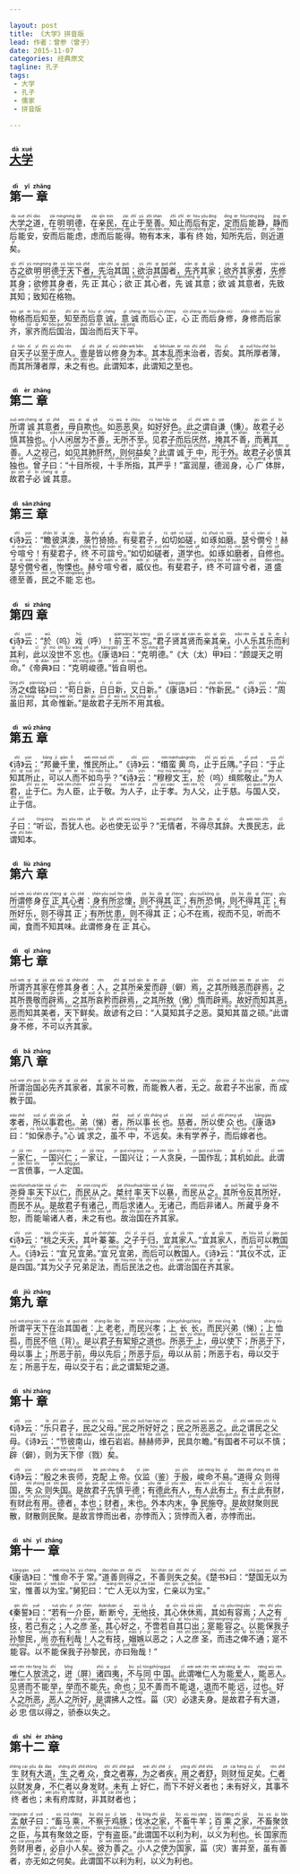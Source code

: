 ```yaml
---

layout: post  
title: 《大学》拼音版  
lead: 作者：曾参（曾子）  
date: 2015-11-07  
categories: 经典原文  
tagline: 孔子  
tags:  
 - 大学  
 - 孔子  
 - 儒家  
 - 拼音版

---
```


## [<ruby>大<rt>dà</rt></ruby><ruby>学<rt>xué</rt></ruby>](http://baike.baidu.com/search/word?word=大学)

## <ruby>第<rt>dì</rt></ruby><ruby>一<rt>yī</rt></ruby><ruby>章<rt>zhāng</rt></ruby>

<ruby>大<rt>dà</rt></ruby><ruby>学<rt>xué</rt></ruby><ruby>之<rt>zhī</rt></ruby><ruby>道<rt>dào</rt></ruby>，<ruby>在<rt>zài</rt></ruby><ruby>明<rt>míng</rt></ruby><ruby>明<rt>míng</rt></ruby><ruby>德<rt>dé</rt></ruby>，<ruby>在<rt>zài</rt></ruby><ruby>亲<rt>qīn</rt></ruby><ruby>民<rt>mín</rt></ruby>，<ruby>在<rt>zài</rt></ruby><ruby>止<rt>zhǐ</rt></ruby><ruby>于<rt>yú</rt></ruby><ruby>至<rt>zhì</rt></ruby><ruby>善<rt>shàn</rt></ruby>。<ruby>知<rt>zhī</rt></ruby><ruby>止<rt>zhǐ</rt></ruby><ruby>而<rt>ér</rt></ruby><ruby>后<rt>hòu</rt></ruby><ruby>有<rt>yǒu</rt></ruby><ruby>定<rt>dìng</rt></ruby>，<ruby>定<rt>dìng</rt></ruby><ruby>而<rt>ér</rt></ruby><ruby>后<rt>hòu</rt></ruby><ruby>能<rt>néng</rt></ruby><ruby>静<rt>jìng</rt></ruby>，<ruby>静<rt>jìng</rt></ruby><ruby>而<rt>ér</rt></ruby><ruby>后<rt>hòu</rt></ruby><ruby>能<rt>néng</rt></ruby><ruby>安<rt>ān</rt></ruby>，<ruby>安<rt>ān</rt></ruby><ruby>而<rt>ér</rt></ruby><ruby>后<rt>hòu</rt></ruby><ruby>能<rt>néng</rt></ruby><ruby>虑<rt>lǜ</rt></ruby>，<ruby>虑<rt>lǜ</rt></ruby><ruby>而<rt>ér</rt></ruby><ruby>后<rt>hòu</rt></ruby><ruby>能<rt>néng</rt></ruby><ruby>得<rt>dé</rt></ruby>。<ruby>物<rt>wù</rt></ruby><ruby>有<rt>yǒu</rt></ruby><ruby>本<rt>běn</rt></ruby><ruby>末<rt>mò</rt></ruby>，<ruby>事<rt>shì</rt></ruby><ruby>有<rt>yǒu</rt></ruby><ruby>终<rt>zhōng</rt></ruby><ruby>始<rt>shǐ</rt></ruby>，<ruby>知<rt>zhī</rt></ruby><ruby>所<rt>suǒ</rt></ruby><ruby>先<rt>xiān</rt></ruby><ruby>后<rt>hòu</rt></ruby>，<ruby>则<rt>zé</rt></ruby><ruby>近<rt>jìn</rt></ruby><ruby>道<rt>dào</rt></ruby><ruby>矣<rt>yǐ</rt></ruby>。

<ruby>古<rt>gǔ</rt></ruby><ruby>之<rt>zhī</rt></ruby><ruby>欲<rt>yù</rt></ruby><ruby>明<rt>míng</rt></ruby><ruby>明<rt>míng</rt></ruby><ruby>德<rt>dé</rt></ruby><ruby>于<rt>yú</rt></ruby><ruby>天<rt>tiān</rt></ruby><ruby>下<rt>xià</rt></ruby><ruby>者<rt>zhě</rt></ruby>，<ruby>先<rt>xiān</rt></ruby><ruby>治<rt>zhì</rt></ruby><ruby>其<rt>qí</rt></ruby><ruby>国<rt>guó</rt></ruby>；<ruby>欲<rt>yù</rt></ruby><ruby>治<rt>zhì</rt></ruby><ruby>其<rt>qí</rt></ruby><ruby>国<rt>guó</rt></ruby><ruby>者<rt>zhě</rt></ruby>，<ruby>先<rt>xiān</rt></ruby><ruby>齐<rt>qí</rt></ruby><ruby>其<rt>qí</rt></ruby><ruby>家<rt>jiā</rt></ruby>；<ruby>欲<rt>yù</rt></ruby><ruby>齐<rt>qí</rt></ruby><ruby>其<rt>qí</rt></ruby><ruby>家<rt>jiā</rt></ruby><ruby>者<rt>zhě</rt></ruby>，<ruby>先<rt>xiān</rt></ruby><ruby>修<rt>xiū</rt></ruby><ruby>其<rt>qí</rt></ruby><ruby>身<rt>shēn</rt></ruby>；<ruby>欲<rt>yù</rt></ruby><ruby>修<rt>xiū</rt></ruby><ruby>其<rt>qí</rt></ruby><ruby>身<rt>shēn</rt></ruby><ruby>者<rt>zhě</rt></ruby>，<ruby>先<rt>xiān</rt></ruby><ruby>正<rt>zhèng</rt></ruby><ruby>其<rt>qí</rt></ruby><ruby>心<rt>xīn</rt></ruby>；<ruby>欲<rt>yù</rt></ruby><ruby>正<rt>zhèng</rt></ruby><ruby>其<rt>qí</rt></ruby><ruby>心<rt>xīn</rt></ruby><ruby>者<rt>zhě</rt></ruby>，<ruby>先<rt>xiān</rt></ruby><ruby>诚<rt>chéng</rt></ruby><ruby>其<rt>qí</rt></ruby><ruby>意<rt>yì</rt></ruby>；<ruby>欲<rt>yù</rt></ruby><ruby>诚<rt>chéng</rt></ruby><ruby>其<rt>qí</rt></ruby><ruby>意<rt>yì</rt></ruby><ruby>者<rt>zhě</rt></ruby>，<ruby>先<rt>xiān</rt></ruby><ruby>致<rt>zhì</rt></ruby><ruby>其<rt>qí</rt></ruby><ruby>知<rt>zhī</rt></ruby>；<ruby>致<rt>zhì</rt></ruby><ruby>知<rt>zhī</rt></ruby><ruby>在<rt>zài</rt></ruby><ruby>格<rt>gé</rt></ruby><ruby>物<rt>wù</rt></ruby>。

<ruby>物<rt>wù</rt></ruby><ruby>格<rt>gé</rt></ruby><ruby>而<rt>ér</rt></ruby><ruby>后<rt>hòu</rt></ruby><ruby>知<rt>zhī</rt></ruby><ruby>至<rt>zhì</rt></ruby>，<ruby>知<rt>zhī</rt></ruby><ruby>至<rt>zhì</rt></ruby><ruby>而<rt>ér</rt></ruby><ruby>后<rt>hòu</rt></ruby><ruby>意<rt>yì</rt></ruby><ruby>诚<rt>chéng</rt></ruby>，<ruby>意<rt>yì</rt></ruby><ruby>诚<rt>chéng</rt></ruby><ruby>而<rt>ér</rt></ruby><ruby>后<rt>hòu</rt></ruby><ruby>心<rt>xīn</rt></ruby><ruby>正<rt>zhèng</rt></ruby>，<ruby>心<rt>xīn</rt></ruby><ruby>正<rt>zhèng</rt></ruby><ruby>而<rt>ér</rt></ruby><ruby>后<rt>hòu</rt></ruby><ruby>身<rt>shēn</rt></ruby><ruby>修<rt>xiū</rt></ruby>，<ruby>身<rt>shēn</rt></ruby><ruby>修<rt>xiū</rt></ruby><ruby>而<rt>ér</rt></ruby><ruby>后<rt>hòu</rt></ruby><ruby>家<rt>jiā</rt></ruby><ruby>齐<rt>qí</rt></ruby>，<ruby>家<rt>jiā</rt></ruby><ruby>齐<rt>qí</rt></ruby><ruby>而<rt>ér</rt></ruby><ruby>后<rt>hòu</rt></ruby><ruby>国<rt>guó</rt></ruby><ruby>治<rt>zhì</rt></ruby>，<ruby>国<rt>guó</rt></ruby><ruby>治<rt>zhì</rt></ruby><ruby>而<rt>ér</rt></ruby><ruby>后<rt>hòu</rt></ruby><ruby>天<rt>tiān</rt></ruby><ruby>下<rt>xià</rt></ruby><ruby>平<rt>píng</rt></ruby>。

<ruby>自<rt>zì</rt></ruby><ruby>天<rt>tiān</rt></ruby><ruby>子<rt>zǐ</rt></ruby><ruby>以<rt>yǐ</rt></ruby><ruby>至<rt>zhì</rt></ruby><ruby>于<rt>yú</rt></ruby><ruby>庶<rt>shù</rt></ruby><ruby>人<rt>rén</rt></ruby>。<ruby>壹<rt>yī</rt></ruby><ruby>是<rt>shì</rt></ruby><ruby>皆<rt>jiē</rt></ruby><ruby>以<rt>yǐ</rt></ruby><ruby>修<rt>xiū</rt></ruby><ruby>身<rt>shēn</rt></ruby><ruby>为<rt>wéi</rt></ruby><ruby>本<rt>běn</rt></ruby>。<ruby>其<rt>qí</rt></ruby><ruby>本<rt>běn</rt></ruby><ruby>乱<rt>luàn</rt></ruby><ruby>而<rt>ér</rt></ruby><ruby>末<rt>mò</rt></ruby><ruby>治<rt>zhì</rt></ruby><ruby>者<rt>zhě</rt></ruby>，<ruby>否<rt>fǒu</rt></ruby><ruby>矣<rt>yǐ</rt></ruby>。<ruby>其<rt>qí</rt></ruby><ruby>所<rt>suǒ</rt></ruby><ruby>厚<rt>hòu</rt></ruby><ruby>者<rt>zhě</rt></ruby><ruby>薄<rt>bó</rt></ruby>，<ruby>而<rt>ér</rt></ruby><ruby>其<rt>qí</rt></ruby><ruby>所<rt>suǒ</rt></ruby><ruby>薄<rt>bó</rt></ruby><ruby>者<rt>zhě</rt></ruby><ruby>厚<rt>hòu</rt></ruby>，<ruby>未<rt>wèi</rt></ruby><ruby>之<rt>zhī</rt></ruby><ruby>有<rt>yǒu</rt></ruby><ruby>也<rt>yě</rt></ruby>。<ruby>此<rt>cǐ</rt></ruby><ruby>谓<rt>wèi</rt></ruby><ruby>知<rt>zhī</rt></ruby><ruby>本<rt>běn</rt></ruby>，<ruby>此<rt>cǐ</rt></ruby><ruby>谓<rt>wèi</rt></ruby><ruby>知<rt>zhī</rt></ruby><ruby>之<rt>zhī</rt></ruby><ruby>至<rt>zhì</rt></ruby><ruby>也<rt>yě</rt></ruby>。

## <ruby>第<rt>dì</rt></ruby><ruby>二<rt>èr</rt></ruby><ruby>章<rt>zhāng</rt></ruby>

<ruby>所<rt>suǒ</rt></ruby><ruby>谓<rt>wèi</rt></ruby><ruby>诚<rt>chéng</rt></ruby><ruby>其<rt>qí</rt></ruby><ruby>意<rt>yì</rt></ruby><ruby>者<rt>zhě</rt></ruby>，<ruby>毋<rt>wú</rt></ruby><ruby>自<rt>zì</rt></ruby><ruby>欺<rt>qī</rt></ruby><ruby>也<rt>yě</rt></ruby>。<ruby>如<rt>rú</rt></ruby><ruby>恶<rt>wù</rt></ruby><ruby>恶<rt>è</rt></ruby><ruby>臭<rt>chòu</rt></ruby>，<ruby>如<rt>rú</rt></ruby><ruby>好<rt>hào</rt></ruby><ruby>好<rt>hǎo</rt></ruby><ruby>色<rt>sè</rt></ruby>。<ruby>此<rt>cǐ</rt></ruby><ruby>之<rt>zhī</rt></ruby><ruby>谓<rt>wèi</rt></ruby><ruby>自<rt>zì</rt></ruby><ruby>谦<rt>qiè</rt></ruby>（慊）。<ruby>故<rt>gù</rt></ruby><ruby>君<rt>jūn</rt></ruby><ruby>子<rt>zǐ</rt></ruby><ruby>必<rt>bì</rt></ruby><ruby>慎<rt>shèn</rt></ruby><ruby>其<rt>qí</rt></ruby><ruby>独<rt>dú</rt></ruby><ruby>也<rt>yě</rt></ruby>。<ruby>小<rt>xiǎo</rt></ruby><ruby>人<rt>rén</rt></ruby><ruby>闲<rt>xián</rt></ruby><ruby>居<rt>jū</rt></ruby><ruby>为<rt>wéi</rt></ruby><ruby>不<rt>bú</rt></ruby><ruby>善<rt>shàn</rt></ruby>，<ruby>无<rt>wú</rt></ruby><ruby>所<rt>suǒ</rt></ruby><ruby>不<rt>bú</rt></ruby><ruby>至<rt>zhì</rt></ruby>。<ruby>见<rt>jiàn</rt></ruby><ruby>君<rt>jūn</rt></ruby><ruby>子<rt>zǐ</rt></ruby><ruby>而<rt>ér</rt></ruby><ruby>后<rt>hòu</rt></ruby><ruby>厌<rt>yàn</rt></ruby><ruby>然<rt>rán</rt></ruby>，<ruby>掩<rt>yǎn</rt></ruby><ruby>其<rt>qí</rt></ruby><ruby>不<rt>bú</rt></ruby><ruby>善<rt>shàn</rt></ruby>，<ruby>而<rt>ér</rt></ruby><ruby>著<rt>zhù</rt></ruby><ruby>其<rt>qí</rt></ruby><ruby>善<rt>shàn</rt></ruby>。<ruby>人<rt>rén</rt></ruby><ruby>之<rt>zhī</rt></ruby><ruby>视<rt>shì</rt></ruby><ruby>己<rt>jǐ</rt></ruby>，<ruby>如<rt>rú</rt></ruby><ruby>见<rt>jiàn</rt></ruby><ruby>其<rt>qí</rt></ruby><ruby>肺<rt>fèi</rt></ruby><ruby>肝<rt>gān</rt></ruby><ruby>然<rt>rán</rt></ruby>，<ruby>则<rt>zé</rt></ruby><ruby>何<rt>hé</rt></ruby><ruby>益<rt>yì</rt></ruby><ruby>矣<rt>yǐ</rt></ruby>？<ruby>此<rt>cǐ</rt></ruby><ruby>谓<rt>wèi</rt></ruby><ruby>诚<rt>chéng</rt></ruby><ruby>于<rt>yú</rt></ruby><ruby>中<rt>zhōng</rt></ruby>，<ruby>形<rt>xíng</rt></ruby><ruby>于<rt>yú</rt></ruby><ruby>外<rt>wài</rt></ruby>。<ruby>故<rt>gù</rt></ruby><ruby>君<rt>jūn</rt></ruby><ruby>子<rt>zǐ</rt></ruby><ruby>必<rt>bì</rt></ruby><ruby>慎<rt>shèn</rt></ruby><ruby>其<rt>qí</rt></ruby><ruby>独<rt>dú</rt></ruby><ruby>也<rt>yě</rt></ruby>。<ruby>曾<rt>zēng</rt></ruby><ruby>子<rt>zǐ</rt></ruby><ruby>曰<rt>yuē</rt></ruby>：“<ruby>十<rt>shí</rt></ruby><ruby>目<rt>mù</rt></ruby><ruby>所<rt>suǒ</rt></ruby><ruby>视<rt>shì</rt></ruby>，<ruby>十<rt>shí</rt></ruby><ruby>手<rt>shǒu</rt></ruby><ruby>所<rt>suǒ</rt></ruby><ruby>指<rt>zhǐ</rt></ruby>，<ruby>其<rt>qí</rt></ruby><ruby>严<rt>yán</rt></ruby><ruby>乎<rt>hū</rt></ruby>！”<ruby>富<rt>fù</rt></ruby><ruby>润<rt>rùn</rt></ruby><ruby>屋<rt>wū</rt></ruby>，<ruby>德<rt>dé</rt></ruby><ruby>润<rt>rùn</rt></ruby><ruby>身<rt>shēn</rt></ruby>，<ruby>心<rt>xīn</rt></ruby><ruby>广<rt>guǎng</rt></ruby><ruby>体<rt>tǐ</rt></ruby><ruby>胖<rt>pán</rt></ruby>，<ruby>故<rt>gù</rt></ruby><ruby>君<rt>jūn</rt></ruby><ruby>子<rt>zǐ</rt></ruby><ruby>必<rt>bì</rt></ruby><ruby>诚<rt>chéng</rt></ruby><ruby>其<rt>qí</rt></ruby><ruby>意<rt>yì</rt></ruby>。

## <ruby>第<rt>dì</rt></ruby><ruby>三<rt>sān</rt></ruby><ruby>章<rt>zhāng</rt></ruby>

《<ruby>诗<rt>shī</rt></ruby>》<ruby>云<rt>yún</rt></ruby>：“<ruby>瞻<rt>zhān</rt></ruby><ruby>彼<rt>bǐ</rt></ruby><ruby>淇<rt>qí</rt></ruby><ruby>澳<rt>yù</rt></ruby>，<ruby>菉<rt>lù</rt></ruby><ruby>竹<rt>zhú</rt></ruby><ruby>猗<rt>yī</rt></ruby><ruby>猗<rt>yī</rt></ruby>。<ruby>有<rt>yǒu</rt></ruby><ruby>斐<rt>fěi</rt></ruby><ruby>君<rt>jūn</rt></ruby><ruby>子<rt>zǐ</rt></ruby>，<ruby>如<rt>rú</rt></ruby><ruby>切<rt>qiē</rt></ruby><ruby>如<rt>rú</rt></ruby><ruby>磋<rt>cuō</rt></ruby>，<ruby>如<rt>rú</rt></ruby><ruby>琢<rt>zhuó</rt></ruby><ruby>如<rt>rú</rt></ruby><ruby>磨<rt>mó</rt></ruby>。<ruby>瑟<rt>sè</rt></ruby><ruby>兮<rt>xī</rt></ruby><ruby>僩<rt>xiàn</rt></ruby><ruby>兮<rt>xī</rt></ruby>！<ruby>赫<rt>hè</rt></ruby><ruby>兮<rt>xī</rt></ruby><ruby>喧<rt>xuān</rt></ruby><ruby>兮<rt>xī</rt></ruby>！<ruby>有<rt>yǒu</rt></ruby><ruby>斐<rt>fěi</rt></ruby><ruby>君<rt>jūn</rt></ruby><ruby>子<rt>zǐ</rt></ruby>，<ruby>终<rt>zhōng</rt></ruby><ruby>不<rt>bù</rt></ruby><ruby>可<rt>kě</rt></ruby><ruby>諠<rt>xuān</rt></ruby><ruby>兮<rt>xī</rt></ruby>。”<ruby>如<rt>rú</rt></ruby><ruby>切<rt>qiē</rt></ruby><ruby>如<rt>rú</rt></ruby><ruby>磋<rt>cuō</rt></ruby><ruby>者<rt>zhě</rt></ruby>，<ruby>道<rt>dào</rt></ruby><ruby>学<rt>xué</rt></ruby><ruby>也<rt>yě</rt></ruby>。<ruby>如<rt>rú</rt></ruby><ruby>琢<rt>zhuó</rt></ruby><ruby>如<rt>rú</rt></ruby><ruby>磨<rt>mó</rt></ruby><ruby>者<rt>zhě</rt></ruby>，<ruby>自<rt>zì</rt></ruby><ruby>修<rt>xiū</rt></ruby><ruby>也<rt>yě</rt></ruby>。<ruby>瑟<rt>sè</rt></ruby><ruby>兮<rt>xī</rt></ruby><ruby>僩<rt>xiàn</rt></ruby><ruby>兮<rt>xī</rt></ruby><ruby>者<rt>zhě</rt></ruby>，<ruby>恂<rt>xún</rt></ruby><ruby>慄<rt>lì</rt></ruby><ruby>也<rt>yě</rt></ruby>。<ruby>赫<rt>hè</rt></ruby><ruby>兮<rt>xī</rt></ruby><ruby>喧<rt>xuān</rt></ruby><ruby>兮<rt>xī</rt></ruby><ruby>者<rt>zhě</rt></ruby>，<ruby>威<rt>wēi</rt></ruby><ruby>仪<rt>yí</rt></ruby><ruby>也<rt>yě</rt></ruby>。<ruby>有<rt>yǒu</rt></ruby><ruby>斐<rt>fěi</rt></ruby><ruby>君<rt>jūn</rt></ruby><ruby>子<rt>zǐ</rt></ruby>，<ruby>终<rt>zhōng</rt></ruby><ruby>不<rt>bù</rt></ruby><ruby>可<rt>kě</rt></ruby><ruby>諠<rt>xuān</rt></ruby><ruby>兮<rt>xī</rt></ruby><ruby>者<rt>zhě</rt></ruby>，<ruby>道<rt>dào</rt></ruby><ruby>盛<rt>shèng</rt></ruby><ruby>德<rt>dé</rt></ruby><ruby>至<rt>zhì</rt></ruby><ruby>善<rt>shàn</rt></ruby>，<ruby>民<rt>mín</rt></ruby><ruby>之<rt>zhī</rt></ruby><ruby>不<rt>bù</rt></ruby><ruby>能<rt>néng</rt></ruby><ruby>忘<rt>wàng</rt></ruby><ruby>也<rt>yě</rt></ruby>。

## <ruby>第<rt>dì</rt></ruby><ruby>四<rt>sì</rt></ruby><ruby>章<rt>zhāng</rt></ruby>

《<ruby>诗<rt>shī</rt></ruby>》<ruby>云<rt>yún</rt></ruby>：“<ruby>於<rt>wū</rt></ruby>（呜）<ruby>戏<rt>hū</rt></ruby>（呼）！<ruby>前<rt>qián</rt></ruby><ruby>王<rt>wáng</rt></ruby><ruby>不<rt>bú</rt></ruby><ruby>忘<rt>wàng</rt></ruby>。”<ruby>君<rt>jūn</rt></ruby><ruby>子<rt>zǐ</rt></ruby><ruby>贤<rt>xián</rt></ruby><ruby>其<rt>qí</rt></ruby><ruby>贤<rt>xián</rt></ruby><ruby>而<rt>ér</rt></ruby><ruby>亲<rt>qīn</rt></ruby><ruby>其<rt>qí</rt></ruby><ruby>亲<rt>qīn</rt></ruby>，<ruby>小<rt>xiǎo</rt></ruby><ruby>人<rt>rén</rt></ruby><ruby>乐<rt>lè</rt></ruby><ruby>其<rt>qí</rt></ruby><ruby>乐<rt>lè</rt></ruby><ruby>而<rt>ér</rt></ruby><ruby>利<rt>lì</rt></ruby><ruby>其<rt>qí</rt></ruby><ruby>利<rt>lì</rt></ruby>，<ruby>此<rt>cǐ</rt></ruby><ruby>以<rt>yǐ</rt></ruby><ruby>没<rt>mò</rt></ruby><ruby>世<rt>shì</rt></ruby><ruby>不<rt>bú</rt></ruby><ruby>忘<rt>wàng</rt></ruby><ruby>也<rt>yě</rt></ruby>。《<ruby>康<rt>kāng</rt></ruby><ruby>诰<rt>gào</rt></ruby>》<ruby>曰<rt>yuē</rt></ruby>：“<ruby>克<rt>kè</rt></ruby><ruby>明<rt>míng</rt></ruby><ruby>德<rt>dé</rt></ruby>。”《<ruby>大<rt>tài</rt></ruby>（太）<ruby>甲<rt>jiǎ</rt></ruby>》<ruby>曰<rt>yuē</rt></ruby>：“<ruby>顾<rt>gù</rt></ruby><ruby>諟<rt>shì</rt></ruby><ruby>天<rt>tiān</rt></ruby><ruby>之<rt>zhī</rt></ruby><ruby>明<rt>míng</rt></ruby><ruby>命<rt>mìng</rt></ruby>。”《<ruby>帝<rt>dì</rt></ruby><ruby>典<rt>diǎn</rt></ruby>》<ruby>曰<rt>yuē</rt></ruby>：“<ruby>克<rt>kè</rt></ruby><ruby>明<rt>míng</rt></ruby><ruby>峻<rt>jùn</rt></ruby><ruby>德<rt>dé</rt></ruby>。”<ruby>皆<rt>jiē</rt></ruby><ruby>自<rt>zì</rt></ruby><ruby>明<rt>míng</rt></ruby><ruby>也<rt>yě</rt></ruby>。

<ruby>汤<rt>tāng</rt></ruby><ruby>之<rt>zhī</rt></ruby>《<ruby>盘<rt>pán</rt></ruby><ruby>铭<rt>míng</rt></ruby>》<ruby>曰<rt>yuē</rt></ruby>：“<ruby>苟<rt>gǒu</rt></ruby><ruby>日<rt>rì</rt></ruby><ruby>新<rt>xīn</rt></ruby>，<ruby>日<rt>rì</rt></ruby><ruby>日<rt>rì</rt></ruby><ruby>新<rt>xīn</rt></ruby>，<ruby>又<rt>yòu</rt></ruby><ruby>日<rt>rì</rt></ruby><ruby>新<rt>xīn</rt></ruby>。”《<ruby>康<rt>kāng</rt></ruby><ruby>诰<rt>gào</rt></ruby>》<ruby>曰<rt>yuē</rt></ruby>：“<ruby>作<rt>zuò</rt></ruby><ruby>新<rt>xīn</rt></ruby><ruby>民<rt>mín</rt></ruby>。”《<ruby>诗<rt>shī</rt></ruby>》<ruby>云<rt>yún</rt></ruby>：“<ruby>周<rt>zhōu</rt></ruby><ruby>虽<rt>suī</rt></ruby><ruby>旧<rt>jiù</rt></ruby><ruby>邦<rt>bāng</rt></ruby>，<ruby>其<rt>qí</rt></ruby><ruby>命<rt>mìng</rt></ruby><ruby>惟<rt>wéi</rt></ruby><ruby>新<rt>xīn</rt></ruby>。”<ruby>是<rt>shì</rt></ruby><ruby>故<rt>gù</rt></ruby><ruby>君<rt>jūn</rt></ruby><ruby>子<rt>zǐ</rt></ruby><ruby>无<rt>wú</rt></ruby><ruby>所<rt>suǒ</rt></ruby><ruby>不<rt>bú</rt></ruby><ruby>用<rt>yòng</rt></ruby><ruby>其<rt>qí</rt></ruby><ruby>极<rt>jí</rt></ruby>。

## <ruby>第<rt>dì</rt></ruby><ruby>五<rt>wǔ</rt></ruby><ruby>章<rt>zhāng</rt></ruby>

《<ruby>诗<rt>shī</rt></ruby>》<ruby>云<rt>yún</rt></ruby>：“<ruby>邦<rt>bāng</rt></ruby><ruby>畿<rt>jī</rt></ruby><ruby>千<rt>qiān</rt></ruby><ruby>里<rt>lǐ</rt></ruby>，<ruby>惟<rt>wéi</rt></ruby><ruby>民<rt>mín</rt></ruby><ruby>所<rt>suǒ</rt></ruby><ruby>止<rt>zhǐ</rt></ruby>。”《<ruby>诗<rt>shī</rt></ruby>》<ruby>云<rt>yún</rt></ruby>：“<ruby>缗<rt>mín</rt></ruby><ruby>蛮<rt>mán</rt></ruby><ruby>黄<rt>huáng</rt></ruby><ruby>鸟<rt>niǎo</rt></ruby>，<ruby>止<rt>zhǐ</rt></ruby><ruby>于<rt>yú</rt></ruby><ruby>丘<rt>qiū</rt></ruby><ruby>隅<rt>yú</rt></ruby>。”<ruby>子<rt>zǐ</rt></ruby><ruby>曰<rt>yuē</rt></ruby>：“<ruby>于<rt>yú</rt></ruby><ruby>止<rt>zhǐ</rt></ruby><ruby>知<rt>zhī</rt></ruby><ruby>其<rt>qí</rt></ruby><ruby>所<rt>suǒ</rt></ruby><ruby>止<rt>zhǐ</rt></ruby>，<ruby>可<rt>kě</rt></ruby><ruby>以<rt>yǐ</rt></ruby><ruby>人<rt>rén</rt></ruby><ruby>而<rt>ér</rt></ruby><ruby>不<rt>bù</rt></ruby><ruby>如<rt>rú</rt></ruby><ruby>鸟<rt>niǎo</rt></ruby><ruby>乎<rt>hū</rt></ruby>？”《<ruby>诗<rt>shī</rt></ruby>》<ruby>云<rt>yún</rt></ruby>：“<ruby>穆<rt>mù</rt></ruby><ruby>穆<rt>mù</rt></ruby><ruby>文<rt>wén</rt></ruby><ruby>王<rt>wáng</rt></ruby>，<ruby>於<rt>wū</rt></ruby>（呜）<ruby>缉<rt>jī</rt></ruby><ruby>熙<rt>xī</rt></ruby><ruby>敬<rt>jìng</rt></ruby><ruby>止<rt>zhǐ</rt></ruby>。”<ruby>为<rt>wéi</rt></ruby><ruby>人<rt>rén</rt></ruby><ruby>君<rt>jūn</rt></ruby>，<ruby>止<rt>zhǐ</rt></ruby><ruby>于<rt>yú</rt></ruby><ruby>仁<rt>rén</rt></ruby>。<ruby>为<rt>wéi</rt></ruby><ruby>人<rt>rén</rt></ruby><ruby>臣<rt>chén</rt></ruby>，<ruby>止<rt>zhǐ</rt></ruby><ruby>于<rt>yú</rt></ruby><ruby>敬<rt>jìng</rt></ruby>。<ruby>为<rt>wéi</rt></ruby><ruby>人<rt>rén</rt></ruby><ruby>子<rt>zǐ</rt></ruby>，<ruby>止<rt>zhǐ</rt></ruby><ruby>于<rt>yú</rt></ruby><ruby>孝<rt>xiào</rt></ruby>。<ruby>为<rt>wéi</rt></ruby><ruby>人<rt>rén</rt></ruby><ruby>父<rt>fù</rt></ruby>，<ruby>止<rt>zhǐ</rt></ruby><ruby>于<rt>yú</rt></ruby><ruby>慈<rt>cí</rt></ruby>。<ruby>与<rt>yǔ</rt></ruby><ruby>国<rt>guó</rt></ruby><ruby>人<rt>rén</rt></ruby><ruby>交<rt>jiāo</rt></ruby>，<ruby>止<rt>zhǐ</rt></ruby><ruby>于<rt>yú</rt></ruby><ruby>信<rt>xìn</rt></ruby>。

<ruby>子<rt>zǐ</rt></ruby><ruby>曰<rt>yuē</rt></ruby>：“<ruby>听<rt>tīng</rt></ruby><ruby>讼<rt>sòng</rt></ruby>，<ruby>吾<rt>wú</rt></ruby><ruby>犹<rt>yóu</rt></ruby><ruby>人<rt>rén</rt></ruby><ruby>也<rt>yě</rt></ruby>。<ruby>必<rt>bì</rt></ruby><ruby>也<rt>yě</rt></ruby><ruby>使<rt>shǐ</rt></ruby><ruby>无<rt>wú</rt></ruby><ruby>讼<rt>sòng</rt></ruby><ruby>乎<rt>hū</rt></ruby>？”<ruby>无<rt>wú</rt></ruby><ruby>情<rt>qíng</rt></ruby><ruby>者<rt>zhě</rt></ruby>，<ruby>不<rt>bù</rt></ruby><ruby>得<rt>dé</rt></ruby><ruby>尽<rt>jìn</rt></ruby><ruby>其<rt>qí</rt></ruby><ruby>辞<rt>cí</rt></ruby>。<ruby>大<rt>dà</rt></ruby><ruby>畏<rt>wèi</rt></ruby><ruby>民<rt>mín</rt></ruby><ruby>志<rt>zhì</rt></ruby>，<ruby>此<rt>cǐ</rt></ruby><ruby>谓<rt>wèi</rt></ruby><ruby>知<rt>zhī</rt></ruby><ruby>本<rt>běn</rt></ruby>。

## <ruby>第<rt>dì</rt></ruby><ruby>六<rt>liù</rt></ruby><ruby>章<rt>zhāng</rt></ruby>

<ruby>所<rt>suǒ</rt></ruby><ruby>谓<rt>wèi</rt></ruby><ruby>修<rt>xiū</rt></ruby><ruby>身<rt>shēn</rt></ruby><ruby>在<rt>zài</rt></ruby><ruby>正<rt>zhèng</rt></ruby><ruby>其<rt>qí</rt></ruby><ruby>心<rt>xīn</rt></ruby><ruby>者<rt>zhě</rt></ruby>：<ruby>身<rt>shēn</rt></ruby><ruby>有<rt>yǒu</rt></ruby><ruby>所<rt>suǒ</rt></ruby><ruby>忿<rt>fèn</rt></ruby><ruby>懥<rt>zhì</rt></ruby>，<ruby>则<rt>zé</rt></ruby><ruby>不<rt>bù</rt></ruby><ruby>得<rt>dé</rt></ruby><ruby>其<rt>qí</rt></ruby><ruby>正<rt>zhèng</rt></ruby>；<ruby>有<rt>yǒu</rt></ruby><ruby>所<rt>suǒ</rt></ruby><ruby>恐<rt>kǒng</rt></ruby><ruby>惧<rt>jù</rt></ruby>，<ruby>则<rt>zé</rt></ruby><ruby>不<rt>bù</rt></ruby><ruby>得<rt>dé</rt></ruby><ruby>其<rt>qí</rt></ruby><ruby>正<rt>zhèng</rt></ruby>；<ruby>有<rt>yǒu</rt></ruby><ruby>所<rt>suǒ</rt></ruby><ruby>好<rt>hào</rt></ruby><ruby>乐<rt>lè</rt></ruby>，<ruby>则<rt>zé</rt></ruby><ruby>不<rt>bù</rt></ruby><ruby>得<rt>dé</rt></ruby><ruby>其<rt>qí</rt></ruby><ruby>正<rt>zhèng</rt></ruby>；<ruby>有<rt>yǒu</rt></ruby><ruby>所<rt>suǒ</rt></ruby><ruby>忧<rt>yōu</rt></ruby><ruby>患<rt>huàn</rt></ruby>，<ruby>则<rt>zé</rt></ruby><ruby>不<rt>bù</rt></ruby><ruby>得<rt>dé</rt></ruby><ruby>其<rt>qí</rt></ruby><ruby>正<rt>zhèng</rt></ruby>；<ruby>心<rt>xīn</rt></ruby><ruby>不<rt>bù</rt></ruby><ruby>在<rt>zài</rt></ruby><ruby>焉<rt>yān</rt></ruby>，<ruby>视<rt>shì</rt></ruby><ruby>而<rt>ér</rt></ruby><ruby>不<rt>bù</rt></ruby><ruby>见<rt>jiàn</rt></ruby>，<ruby>听<rt>tīng</rt></ruby><ruby>而<rt>ér</rt></ruby><ruby>不<rt>bú</rt></ruby><ruby>闻<rt>wén</rt></ruby>，<ruby>食<rt>shí</rt></ruby><ruby>而<rt>ér</rt></ruby><ruby>不<rt>bù</rt></ruby><ruby>知<rt>zhī</rt></ruby><ruby>其<rt>qí</rt></ruby><ruby>味<rt>wèi</rt></ruby>。<ruby>此<rt>cǐ</rt></ruby><ruby>谓<rt>wèi</rt></ruby><ruby>修<rt>xiū</rt></ruby><ruby>身<rt>shēn</rt></ruby><ruby>在<rt>zài</rt></ruby><ruby>正<rt>zhèng</rt></ruby><ruby>其<rt>qí</rt></ruby><ruby>心<rt>xīn</rt></ruby>。

## <ruby>第<rt>dì</rt></ruby><ruby>七<rt>qī</rt></ruby><ruby>章<rt>zhāng</rt></ruby>

<ruby>所<rt>suǒ</rt></ruby><ruby>谓<rt>wèi</rt></ruby><ruby>齐<rt>qí</rt></ruby><ruby>其<rt>qí</rt></ruby><ruby>家<rt>jiā</rt></ruby><ruby>在<rt>zài</rt></ruby><ruby>修<rt>xiū</rt></ruby><ruby>其<rt>qí</rt></ruby><ruby>身<rt>shēn</rt></ruby><ruby>者<rt>zhě</rt></ruby>：<ruby>人<rt>rén</rt></ruby>，<ruby>之<rt>zhī</rt></ruby><ruby>其<rt>qí</rt></ruby><ruby>所<rt>suǒ</rt></ruby><ruby>亲<rt>qīn</rt></ruby><ruby>爱<rt>ài</rt></ruby><ruby>而<rt>ér</rt></ruby><ruby>辟<rt>pì</rt></ruby>（僻）<ruby>焉<rt>yān</rt></ruby>，<ruby>之<rt>zhī</rt></ruby><ruby>其<rt>qí</rt></ruby><ruby>所<rt>suǒ</rt></ruby><ruby>贱<rt>jiàn</rt></ruby><ruby>恶<rt>wù</rt></ruby><ruby>而<rt>ér</rt></ruby><ruby>辟<rt>pì</rt></ruby><ruby>焉<rt>yān</rt></ruby>，<ruby>之<rt>zhī</rt></ruby><ruby>其<rt>qí</rt></ruby><ruby>所<rt>suǒ</rt></ruby><ruby>畏<rt>wèi</rt></ruby><ruby>敬<rt>jìng</rt></ruby><ruby>而<rt>ér</rt></ruby><ruby>辟<rt>pì</rt></ruby><ruby>焉<rt>yān</rt></ruby>，<ruby>之<rt>zhī</rt></ruby><ruby>其<rt>qí</rt></ruby><ruby>所<rt>suǒ</rt></ruby><ruby>哀<rt>āi</rt></ruby><ruby>矜<rt>jīn</rt></ruby><ruby>而<rt>ér</rt></ruby><ruby>辟<rt>pì</rt></ruby><ruby>焉<rt>yān</rt></ruby>，<ruby>之<rt>zhī</rt></ruby><ruby>其<rt>qí</rt></ruby><ruby>所<rt>suǒ</rt></ruby><ruby>敖<rt>áo</rt></ruby>（傲）<ruby>惰<rt>duò</rt></ruby><ruby>而<rt>ér</rt></ruby><ruby>辟<rt>pì</rt></ruby><ruby>焉<rt>yān</rt></ruby>。<ruby>故<rt>gù</rt></ruby><ruby>好<rt>hào</rt></ruby><ruby>而<rt>ér</rt></ruby><ruby>知<rt>zhī</rt></ruby><ruby>其<rt>qí</rt></ruby><ruby>恶<rt>è</rt></ruby>，<ruby>恶<rt>wù</rt></ruby><ruby>而<rt>ér</rt></ruby><ruby>知<rt>zhī</rt></ruby><ruby>其<rt>qí</rt></ruby><ruby>美<rt>měi</rt></ruby><ruby>者<rt>zhě</rt></ruby>，<ruby>天<rt>tiān</rt></ruby><ruby>下<rt>xià</rt></ruby><ruby>鲜<rt>xiǎn</rt></ruby><ruby>矣<rt>yǐ</rt></ruby>。<ruby>故<rt>gù</rt></ruby><ruby>谚<rt>yàn</rt></ruby><ruby>有<rt>yǒu</rt></ruby><ruby>之<rt>zhī</rt></ruby><ruby>曰<rt>yuē</rt></ruby>：“<ruby>人<rt>rén</rt></ruby><ruby>莫<rt>mò</rt></ruby><ruby>知<rt>zhī</rt></ruby><ruby>其<rt>qí</rt></ruby><ruby>子<rt>zǐ</rt></ruby><ruby>之<rt>zhī</rt></ruby><ruby>恶<rt>è</rt></ruby>。<ruby>莫<rt>mò</rt></ruby><ruby>知<rt>zhī</rt></ruby><ruby>其<rt>qí</rt></ruby><ruby>苗<rt>miáo</rt></ruby><ruby>之<rt>zhī</rt></ruby><ruby>硕<rt>shuò</rt></ruby>。”<ruby>此<rt>cǐ</rt></ruby><ruby>谓<rt>wèi</rt></ruby><ruby>身<rt>shēn</rt></ruby><ruby>不<rt>bù</rt></ruby><ruby>修<rt>xiū</rt></ruby>，<ruby>不<rt>bù</rt></ruby><ruby>可<rt>kě</rt></ruby><ruby>以<rt>yǐ</rt></ruby><ruby>齐<rt>qí</rt></ruby><ruby>其<rt>qí</rt></ruby><ruby>家<rt>jiā</rt></ruby>。

## <ruby>第<rt>dì</rt></ruby><ruby>八<rt>bā</rt></ruby><ruby>章<rt>zhāng</rt></ruby>

<ruby>所<rt>suǒ</rt></ruby><ruby>谓<rt>wèi</rt></ruby><ruby>治<rt>zhì</rt></ruby><ruby>国<rt>guó</rt></ruby><ruby>必<rt>bì</rt></ruby><ruby>先<rt>xiān</rt></ruby><ruby>齐<rt>qí</rt></ruby><ruby>其<rt>qí</rt></ruby><ruby>家<rt>jiā</rt></ruby><ruby>者<rt>zhě</rt></ruby>，<ruby>其<rt>qí</rt></ruby><ruby>家<rt>jiā</rt></ruby><ruby>不<rt>bù</rt></ruby><ruby>可<rt>kě</rt></ruby><ruby>教<rt>jiào</rt></ruby>，<ruby>而<rt>ér</rt></ruby><ruby>能<rt>néng</rt></ruby><ruby>教<rt>jiào</rt></ruby><ruby>人<rt>rén</rt></ruby><ruby>者<rt>zhě</rt></ruby>，<ruby>无<rt>wú</rt></ruby><ruby>之<rt>zhī</rt></ruby>。<ruby>故<rt>gù</rt></ruby><ruby>君<rt>jūn</rt></ruby><ruby>子<rt>zǐ</rt></ruby><ruby>不<rt>bù</rt></ruby><ruby>出<rt>chū</rt></ruby><ruby>家<rt>jiā</rt></ruby>，<ruby>而<rt>ér</rt></ruby><ruby>成<rt>chéng</rt></ruby><ruby>教<rt>jiào</rt></ruby><ruby>于<rt>yú</rt></ruby><ruby>国<rt>guó</rt></ruby>。

<ruby>孝<rt>xiào</rt></ruby><ruby>者<rt>zhě</rt></ruby>，<ruby>所<rt>suǒ</rt></ruby><ruby>以<rt>yǐ</rt></ruby><ruby>事<rt>shì</rt></ruby><ruby>君<rt>jūn</rt></ruby><ruby>也<rt>yě</rt></ruby>。<ruby>弟<rt>tì</rt></ruby>（悌）<ruby>者<rt>zhě</rt></ruby>，<ruby>所<rt>suǒ</rt></ruby><ruby>以<rt>yǐ</rt></ruby><ruby>事<rt>shì</rt></ruby><ruby>长<rt>zhǎng</rt></ruby><ruby>也<rt>yě</rt></ruby>。<ruby>慈<rt>cí</rt></ruby><ruby>者<rt>zhě</rt></ruby>，<ruby>所<rt>suǒ</rt></ruby><ruby>以<rt>yǐ</rt></ruby><ruby>使<rt>shǐ</rt></ruby><ruby>众<rt>zhòng</rt></ruby><ruby>也<rt>yě</rt></ruby>。《<ruby>康<rt>kāng</rt></ruby><ruby>诰<rt>gào</rt></ruby>》<ruby>曰<rt>yuē</rt></ruby>：“<ruby>如<rt>rú</rt></ruby><ruby>保<rt>bǎo</rt></ruby><ruby>赤<rt>chì</rt></ruby><ruby>子<rt>zǐ</rt></ruby>。”<ruby>心<rt>xīn</rt></ruby><ruby>诚<rt>chéng</rt></ruby><ruby>求<rt>qiú</rt></ruby><ruby>之<rt>zhī</rt></ruby>，<ruby>虽<rt>suī</rt></ruby><ruby>不<rt>bú</rt></ruby><ruby>中<rt>zhòng</rt></ruby>，<ruby>不<rt>bù</rt></ruby><ruby>远<rt>yuǎn</rt></ruby><ruby>矣<rt>yǐ</rt></ruby>。<ruby>未<rt>wèi</rt></ruby><ruby>有<rt>yǒu</rt></ruby><ruby>学<rt>xué</rt></ruby><ruby>养<rt>yǎng</rt></ruby><ruby>子<rt>zǐ</rt></ruby>，<ruby>而<rt>ér</rt></ruby><ruby>后<rt>hòu</rt></ruby><ruby>嫁<rt>jià</rt></ruby><ruby>者<rt>zhě</rt></ruby><ruby>也<rt>yě</rt></ruby>。

<ruby>一<rt>yì</rt></ruby><ruby>家<rt>jiā</rt></ruby><ruby>仁<rt>rén</rt></ruby>，<ruby>一<rt>yì</rt></ruby><ruby>国<rt>guó</rt></ruby><ruby>兴<rt>xīng</rt></ruby><ruby>仁<rt>rén</rt></ruby>；<ruby>一<rt>yì</rt></ruby><ruby>家<rt>jiā</rt></ruby><ruby>让<rt>ràng</rt></ruby>，<ruby>一<rt>yì</rt></ruby><ruby>国<rt>guó</rt></ruby><ruby>兴<rt>xīng</rt></ruby><ruby>让<rt>ràng</rt></ruby>；<ruby>一<rt>yì</rt></ruby><ruby>人<rt>rén</rt></ruby><ruby>贪<rt>tān</rt></ruby><ruby>戾<rt>lì</rt></ruby>，<ruby>一<rt>yì</rt></ruby><ruby>国<rt>guó</rt></ruby><ruby>作<rt>zuò</rt></ruby><ruby>乱<rt>luàn</rt></ruby>；<ruby>其<rt>qí</rt></ruby><ruby>机<rt>jī</rt></ruby><ruby>如<rt>rú</rt></ruby><ruby>此<rt>cǐ</rt></ruby>。<ruby>此<rt>cǐ</rt></ruby><ruby>谓<rt>wèi</rt></ruby><ruby>一<rt>yì</rt></ruby><ruby>言<rt>yán</rt></ruby><ruby>偾<rt>fèn</rt></ruby><ruby>事<rt>shì</rt></ruby>，<ruby>一<rt>yì</rt></ruby><ruby>人<rt>rén</rt></ruby><ruby>定<rt>dìng</rt></ruby><ruby>国<rt>guó</rt></ruby>。

<ruby>尧<rt>yáo</rt></ruby><ruby>舜<rt>shùn</rt></ruby><ruby>率<rt>shuài</rt></ruby><ruby>天<rt>tiān</rt></ruby><ruby>下<rt>xià</rt></ruby><ruby>以<rt>yǐ</rt></ruby><ruby>仁<rt>rén</rt></ruby>，<ruby>而<rt>ér</rt></ruby><ruby>民<rt>mín</rt></ruby><ruby>从<rt>cóng</rt></ruby><ruby>之<rt>zhī</rt></ruby>。<ruby>桀<rt>jié</rt></ruby><ruby>纣<rt>zhòu</rt></ruby><ruby>率<rt>shuài</rt></ruby><ruby>天<rt>tiān</rt></ruby><ruby>下<rt>xià</rt></ruby><ruby>以<rt>yǐ</rt></ruby><ruby>暴<rt>bào</rt></ruby>，<ruby>而<rt>ér</rt></ruby><ruby>民<rt>mín</rt></ruby><ruby>从<rt>cóng</rt></ruby><ruby>之<rt>zhī</rt></ruby>。<ruby>其<rt>qí</rt></ruby><ruby>所<rt>suǒ</rt></ruby><ruby>令<rt>líng</rt></ruby><ruby>反<rt>fǎn</rt></ruby><ruby>其<rt>qí</rt></ruby><ruby>所<rt>suǒ</rt></ruby><ruby>好<rt>hào</rt></ruby>，<ruby>而<rt>ér</rt></ruby><ruby>民<rt>mín</rt></ruby><ruby>不<rt>bù</rt></ruby><ruby>从<rt>cóng</rt></ruby>。<ruby>是<rt>shì</rt></ruby><ruby>故<rt>gù</rt></ruby><ruby>君<rt>jūn</rt></ruby><ruby>子<rt>zǐ</rt></ruby><ruby>有<rt>yǒu</rt></ruby><ruby>诸<rt>zhū</rt></ruby><ruby>己<rt>jǐ</rt></ruby>，<ruby>而<rt>ér</rt></ruby><ruby>后<rt>hòu</rt></ruby><ruby>求<rt>qiú</rt></ruby><ruby>诸<rt>zhū</rt></ruby><ruby>人<rt>rén</rt></ruby>。<ruby>无<rt>wú</rt></ruby><ruby>诸<rt>zhū</rt></ruby><ruby>己<rt>jǐ</rt></ruby>，<ruby>而<rt>ér</rt></ruby><ruby>后<rt>hòu</rt></ruby><ruby>非<rt>fēi</rt></ruby><ruby>诸<rt>zhū</rt></ruby><ruby>人<rt>rén</rt></ruby>。<ruby>所<rt>suǒ</rt></ruby><ruby>藏<rt>cáng</rt></ruby><ruby>乎<rt>hū</rt></ruby><ruby>身<rt>shēn</rt></ruby><ruby>不<rt>bú</rt></ruby><ruby>恕<rt>shù</rt></ruby>，<ruby>而<rt>ér</rt></ruby><ruby>能<rt>néng</rt></ruby><ruby>喻<rt>yù</rt></ruby><ruby>诸<rt>zhū</rt></ruby><ruby>人<rt>rén</rt></ruby><ruby>者<rt>zhě</rt></ruby>，<ruby>未<rt>wèi</rt></ruby><ruby>之<rt>zhī</rt></ruby><ruby>有<rt>yǒu</rt></ruby><ruby>也<rt>yě</rt></ruby>。<ruby>故<rt>gù</rt></ruby><ruby>治<rt>zhì</rt></ruby><ruby>国<rt>guó</rt></ruby><ruby>在<rt>zài</rt></ruby><ruby>齐<rt>qí</rt></ruby><ruby>其<rt>qí</rt></ruby><ruby>家<rt>jiā</rt></ruby>。

《<ruby>诗<rt>shī</rt></ruby>》<ruby>云<rt>yún</rt></ruby>：“<ruby>桃<rt>táo</rt></ruby><ruby>之<rt>zhī</rt></ruby><ruby>夭<rt>yāo</rt></ruby><ruby>夭<rt>yāo</rt></ruby>，<ruby>其<rt>qí</rt></ruby><ruby>叶<rt>yè</rt></ruby><ruby>蓁<rt>zhēn</rt></ruby><ruby>蓁<rt>zhēn</rt></ruby>。<ruby>之<rt>zhī</rt></ruby><ruby>子<rt>zǐ</rt></ruby><ruby>于<rt>yú</rt></ruby><ruby>归<rt>guī</rt></ruby>，<ruby>宜<rt>yí</rt></ruby><ruby>其<rt>qí</rt></ruby><ruby>家<rt>jiā</rt></ruby><ruby>人<rt>rén</rt></ruby>。”<ruby>宜<rt>yí</rt></ruby><ruby>其<rt>qí</rt></ruby><ruby>家<rt>jiā</rt></ruby><ruby>人<rt>rén</rt></ruby>，<ruby>而<rt>ér</rt></ruby><ruby>后<rt>hòu</rt></ruby><ruby>可<rt>kě</rt></ruby><ruby>以<rt>yǐ</rt></ruby><ruby>教<rt>jiào</rt></ruby><ruby>国<rt>guó</rt></ruby><ruby>人<rt>rén</rt></ruby>。《<ruby>诗<rt>shī</rt></ruby>》<ruby>云<rt>yún</rt></ruby>：“<ruby>宜<rt>yí</rt></ruby><ruby>兄<rt>xiōng</rt></ruby><ruby>宜<rt>yí</rt></ruby><ruby>弟<rt>dì</rt></ruby>。”<ruby>宜<rt>yí</rt></ruby><ruby>兄<rt>xiōng</rt></ruby><ruby>宜<rt>yí</rt></ruby><ruby>弟<rt>dì</rt></ruby>，<ruby>而<rt>ér</rt></ruby><ruby>后<rt>hòu</rt></ruby><ruby>可<rt>kě</rt></ruby><ruby>以<rt>yǐ</rt></ruby><ruby>教<rt>jiào</rt></ruby><ruby>国<rt>guó</rt></ruby><ruby>人<rt>rén</rt></ruby>。《<ruby>诗<rt>shī</rt></ruby>》<ruby>云<rt>yún</rt></ruby>：“<ruby>其<rt>qí</rt></ruby><ruby>仪<rt>yí</rt></ruby><ruby>不<rt>bú</rt></ruby><ruby>忒<rt>tè</rt></ruby>，<ruby>正<rt>zhèng</rt></ruby><ruby>是<rt>shì</rt></ruby><ruby>四<rt>sì</rt></ruby><ruby>国<rt>guó</rt></ruby>。”<ruby>其<rt>qí</rt></ruby><ruby>为<rt>wéi</rt></ruby><ruby>父<rt>fù</rt></ruby><ruby>子<rt>zǐ</rt></ruby><ruby>兄<rt>xiōng</rt></ruby><ruby>弟<rt>dì</rt></ruby><ruby>足<rt>zú</rt></ruby><ruby>法<rt>fǎ</rt></ruby>，<ruby>而<rt>ér</rt></ruby><ruby>后<rt>hòu</rt></ruby><ruby>民<rt>mín</rt></ruby><ruby>法<rt>fǎ</rt></ruby><ruby>之<rt>zhī</rt></ruby><ruby>也<rt>yě</rt></ruby>。<ruby>此<rt>cǐ</rt></ruby><ruby>谓<rt>wèi</rt></ruby><ruby>治<rt>zhì</rt></ruby><ruby>国<rt>guó</rt></ruby><ruby>在<rt>zài</rt></ruby><ruby>齐<rt>qí</rt></ruby><ruby>其<rt>qí</rt></ruby><ruby>家<rt>jiā</rt></ruby>。

## <ruby>第<rt>dì</rt></ruby><ruby>九<rt>jiǔ</rt></ruby><ruby>章<rt>zhāng</rt></ruby>

<ruby>所<rt>suǒ</rt></ruby><ruby>谓<rt>wèi</rt></ruby><ruby>平<rt>píng</rt></ruby><ruby>天<rt>tiān</rt></ruby><ruby>下<rt>xià</rt></ruby><ruby>在<rt>zài</rt></ruby><ruby>治<rt>zhì</rt></ruby><ruby>其<rt>qí</rt></ruby><ruby>国<rt>guó</rt></ruby><ruby>者<rt>zhě</rt></ruby>：<ruby>上<rt>shàng</rt></ruby><ruby>老<rt>lǎo</rt></ruby><ruby>老<rt>lǎo</rt></ruby>，<ruby>而<rt>ér</rt></ruby><ruby>民<rt>mín</rt></ruby><ruby>兴<rt>xīng</rt></ruby><ruby>孝<rt>xiào</rt></ruby>；<ruby>上<rt>shàng</rt></ruby><ruby>长<rt>zhǎng</rt></ruby><ruby>长<rt>zhǎng</rt></ruby>，<ruby>而<rt>ér</rt></ruby><ruby>民<rt>mín</rt></ruby><ruby>兴<rt>xīng</rt></ruby><ruby>弟<rt>tì</rt></ruby>（悌）；<ruby>上<rt>shàng</rt></ruby><ruby>恤<rt>xù</rt></ruby><ruby>孤<rt>gū</rt></ruby>，<ruby>而<rt>ér</rt></ruby><ruby>民<rt>mín</rt></ruby><ruby>不<rt>bú</rt></ruby><ruby>倍<rt>bèi</rt></ruby>（背）。<ruby>是<rt>shì</rt></ruby><ruby>以<rt>yǐ</rt></ruby><ruby>君<rt>jūn</rt></ruby><ruby>子<rt>zǐ</rt></ruby><ruby>有<rt>yǒu</rt></ruby><ruby>絜<rt>xié</rt></ruby><ruby>矩<rt>jǔ</rt></ruby><ruby>之<rt>zhī</rt></ruby><ruby>道<rt>dào</rt></ruby><ruby>也<rt>yě</rt></ruby>。<ruby>所<rt>suǒ</rt></ruby><ruby>恶<rt>wù</rt></ruby><ruby>于<rt>yú</rt></ruby><ruby>上<rt>shàng</rt></ruby>，<ruby>毋<rt>wú</rt></ruby><ruby>以<rt>yǐ</rt></ruby><ruby>使<rt>shǐ</rt></ruby><ruby>下<rt>xià</rt></ruby>；<ruby>所<rt>suǒ</rt></ruby><ruby>恶<rt>wù</rt></ruby><ruby>于<rt>yú</rt></ruby><ruby>下<rt>xià</rt></ruby>，<ruby>毋<rt>wú</rt></ruby><ruby>以<rt>yǐ</rt></ruby><ruby>事<rt>shì</rt></ruby><ruby>上<rt>shàng</rt></ruby>；<ruby>所<rt>suǒ</rt></ruby><ruby>恶<rt>wù</rt></ruby><ruby>于<rt>yú</rt></ruby><ruby>前<rt>qián</rt></ruby>，<ruby>毋<rt>wú</rt></ruby><ruby>以<rt>yǐ</rt></ruby><ruby>先<rt>xiān</rt></ruby><ruby>后<rt>hòu</rt></ruby>；<ruby>所<rt>suǒ</rt></ruby><ruby>恶<rt>wù</rt></ruby><ruby>于<rt>yú</rt></ruby><ruby>后<rt>hòu</rt></ruby>，<ruby>毋<rt>wú</rt></ruby><ruby>以<rt>yǐ</rt></ruby><ruby>从<rt>cóng</rt></ruby><ruby>前<rt>qián</rt></ruby>；<ruby>所<rt>suǒ</rt></ruby><ruby>恶<rt>wù</rt></ruby><ruby>于<rt>yú</rt></ruby><ruby>右<rt>yòu</rt></ruby>，<ruby>毋<rt>wú</rt></ruby><ruby>以<rt>yǐ</rt></ruby><ruby>交<rt>jiāo</rt></ruby><ruby>于<rt>yú</rt></ruby><ruby>左<rt>zuǒ</rt></ruby>；<ruby>所<rt>suǒ</rt></ruby><ruby>恶<rt>wù</rt></ruby><ruby>于<rt>yú</rt></ruby><ruby>左<rt>zuǒ</rt></ruby>，<ruby>毋<rt>wú</rt></ruby><ruby>以<rt>yǐ</rt></ruby><ruby>交<rt>jiāo</rt></ruby><ruby>于<rt>yú</rt></ruby><ruby>右<rt>yòu</rt></ruby>；<ruby>此<rt>cǐ</rt></ruby><ruby>之<rt>zhī</rt></ruby><ruby>谓<rt>wèi</rt></ruby><ruby>絜<rt>xié</rt></ruby><ruby>矩<rt>jǔ</rt></ruby><ruby>之<rt>zhī</rt></ruby><ruby>道<rt>dào</rt></ruby>。

## <ruby>第<rt>dì</rt></ruby><ruby>十<rt>shí</rt></ruby><ruby>章<rt>zhāng</rt></ruby>

《<ruby>诗<rt>shī</rt></ruby>》<ruby>云<rt>yún</rt></ruby>：“<ruby>乐<rt>lè</rt></ruby><ruby>只<rt>zhǐ</rt></ruby><ruby>君<rt>jūn</rt></ruby><ruby>子<rt>zǐ</rt></ruby>，<ruby>民<rt>mín</rt></ruby><ruby>之<rt>zhī</rt></ruby><ruby>父<rt>fù</rt></ruby><ruby>母<rt>mǔ</rt></ruby>。”<ruby>民<rt>mín</rt></ruby><ruby>之<rt>zhī</rt></ruby><ruby>所<rt>suǒ</rt></ruby><ruby>好<rt>hào</rt></ruby><ruby>好<rt>hào</rt></ruby><ruby>之<rt>zhī</rt></ruby>；<ruby>民<rt>mín</rt></ruby><ruby>之<rt>zhī</rt></ruby><ruby>所<rt>suǒ</rt></ruby><ruby>恶<rt>wù</rt></ruby><ruby>恶<rt>wù</rt></ruby><ruby>之<rt>zhī</rt></ruby>。<ruby>此<rt>cǐ</rt></ruby><ruby>之<rt>zhī</rt></ruby><ruby>谓<rt>wèi</rt></ruby><ruby>民<rt>mín</rt></ruby><ruby>之<rt>zhī</rt></ruby><ruby>父<rt>fù</rt></ruby><ruby>母<rt>mǔ</rt></ruby>。《<ruby>诗<rt>shī</rt></ruby>》<ruby>云<rt>yún</rt></ruby>：“<ruby>节<rt>jié</rt></ruby><ruby>彼<rt>bǐ</rt></ruby><ruby>南<rt>nán</rt></ruby><ruby>山<rt>shān</rt></ruby>，<ruby>维<rt>wéi</rt></ruby><ruby>石<rt>shí</rt></ruby><ruby>岩<rt>yán</rt></ruby><ruby>岩<rt>yán</rt></ruby>。<ruby>赫<rt>hè</rt></ruby><ruby>赫<rt>hè</rt></ruby><ruby>师<rt>shī</rt></ruby><ruby>尹<rt>yǐn</rt></ruby>，<ruby>民<rt>mín</rt></ruby><ruby>具<rt>jù</rt></ruby><ruby>尔<rt>ěr</rt></ruby><ruby>瞻<rt>zhān</rt></ruby>。”<ruby>有<rt>yǒu</rt></ruby><ruby>国<rt>guó</rt></ruby><ruby>者<rt>zhě</rt></ruby><ruby>不<rt>bù</rt></ruby><ruby>可<rt>kě</rt></ruby><ruby>以<rt>yǐ</rt></ruby><ruby>不<rt>bú</rt></ruby><ruby>慎<rt>shèn</rt></ruby>；<ruby>辟<rt>pì</rt></ruby>（僻），<ruby>则<rt>zé</rt></ruby><ruby>为<rt>wéi</rt></ruby><ruby>天<rt>tiān</rt></ruby><ruby>下<rt>xià</rt></ruby><ruby>僇<rt>lù</rt></ruby>（戮）<ruby>矣<rt>yǐ</rt></ruby>。

《<ruby>诗<rt>shī</rt></ruby>》<ruby>云<rt>yún</rt></ruby>：“<ruby>殷<rt>yīn</rt></ruby><ruby>之<rt>zhī</rt></ruby><ruby>未<rt>wèi</rt></ruby><ruby>丧<rt>sàng</rt></ruby><ruby>师<rt>shī</rt></ruby>，<ruby>克<rt>kè</rt></ruby><ruby>配<rt>pèi</rt></ruby><ruby>上<rt>shàng</rt></ruby><ruby>帝<rt>dì</rt></ruby>。<ruby>仪<rt>yí</rt></ruby><ruby>监<rt>jiàn</rt></ruby>（鉴）<ruby>于<rt>yú</rt></ruby><ruby>殷<rt>yīn</rt></ruby>，<ruby>峻<rt>jùn</rt></ruby><ruby>命<rt>mìng</rt></ruby><ruby>不<rt>bú</rt></ruby><ruby>易<rt>yì</rt></ruby>。”<ruby>道<rt>dào</rt></ruby><ruby>得<rt>dé</rt></ruby><ruby>众<rt>zhòng</rt></ruby><ruby>则<rt>zé</rt></ruby><ruby>得<rt>dé</rt></ruby><ruby>国<rt>guó</rt></ruby>，<ruby>失<rt>shī</rt></ruby><ruby>众<rt>zhòng</rt></ruby><ruby>则<rt>zé</rt></ruby><ruby>失<rt>shī</rt></ruby><ruby>国<rt>guó</rt></ruby>。<ruby>是<rt>shì</rt></ruby><ruby>故<rt>gù</rt></ruby><ruby>君<rt>jūn</rt></ruby><ruby>子<rt>zǐ</rt></ruby><ruby>先<rt>xiān</rt></ruby><ruby>慎<rt>shèn</rt></ruby><ruby>乎<rt>hū</rt></ruby><ruby>德<rt>dé</rt></ruby>；<ruby>有<rt>yǒu</rt></ruby><ruby>德<rt>dé</rt></ruby><ruby>此<rt>cǐ</rt></ruby><ruby>有<rt>yǒu</rt></ruby><ruby>人<rt>rén</rt></ruby>，<ruby>有<rt>yǒu</rt></ruby><ruby>人<rt>rén</rt></ruby><ruby>此<rt>cǐ</rt></ruby><ruby>有<rt>yǒu</rt></ruby><ruby>土<rt>tǔ</rt></ruby>，<ruby>有<rt>yǒu</rt></ruby><ruby>土<rt>tǔ</rt></ruby><ruby>此<rt>cǐ</rt></ruby><ruby>有<rt>yǒu</rt></ruby><ruby>财<rt>cái</rt></ruby>，<ruby>有<rt>yǒu</rt></ruby><ruby>财<rt>cái</rt></ruby><ruby>此<rt>cǐ</rt></ruby><ruby>有<rt>yǒu</rt></ruby><ruby>用<rt>yòng</rt></ruby>。<ruby>德<rt>dé</rt></ruby><ruby>者<rt>zhě</rt></ruby>，<ruby>本<rt>běn</rt></ruby><ruby>也<rt>yě</rt></ruby>；<ruby>财<rt>cái</rt></ruby><ruby>者<rt>zhě</rt></ruby>，<ruby>末<rt>mò</rt></ruby><ruby>也<rt>yě</rt></ruby>。<ruby>外<rt>wài</rt></ruby><ruby>本<rt>běn</rt></ruby><ruby>内<rt>nèi</rt></ruby><ruby>末<rt>mò</rt></ruby>，<ruby>争<rt>zhēng</rt></ruby><ruby>民<rt>mín</rt></ruby><ruby>施<rt>shī</rt></ruby><ruby>夺<rt>duó</rt></ruby>。<ruby>是<rt>shì</rt></ruby><ruby>故<rt>gù</rt></ruby><ruby>财<rt>cái</rt></ruby><ruby>聚<rt>jù</rt></ruby><ruby>则<rt>zé</rt></ruby><ruby>民<rt>mín</rt></ruby><ruby>散<rt>sàn</rt></ruby>，<ruby>财<rt>cái</rt></ruby><ruby>散<rt>sàn</rt></ruby><ruby>则<rt>zé</rt></ruby><ruby>民<rt>mín</rt></ruby><ruby>聚<rt>jù</rt></ruby>。<ruby>是<rt>shì</rt></ruby><ruby>故<rt>gù</rt></ruby><ruby>言<rt>yán</rt></ruby><ruby>悖<rt>bèi</rt></ruby><ruby>而<rt>ér</rt></ruby><ruby>出<rt>chū</rt></ruby><ruby>者<rt>zhě</rt></ruby>，<ruby>亦<rt>yì</rt></ruby><ruby>悖<rt>bèi</rt></ruby><ruby>而<rt>ér</rt></ruby><ruby>入<rt>rù</rt></ruby>；<ruby>货<rt>huò</rt></ruby><ruby>悖<rt>bèi</rt></ruby><ruby>而<rt>ér</rt></ruby><ruby>入<rt>rù</rt></ruby><ruby>者<rt>zhě</rt></ruby>，<ruby>亦<rt>yì</rt></ruby><ruby>悖<rt>bèi</rt></ruby><ruby>而<rt>ér</rt></ruby><ruby>出<rt>chū</rt></ruby>。

## <ruby>第<rt>dì</rt></ruby><ruby>十<rt>shí</rt></ruby><ruby>一<rt>yī</rt></ruby><ruby>章<rt>zhāng</rt></ruby>

《<ruby>康<rt>kāng</rt></ruby><ruby>诰<rt>gào</rt></ruby>》<ruby>曰<rt>yuē</rt></ruby>：“<ruby>惟<rt>wéi</rt></ruby><ruby>命<rt>mìng</rt></ruby><ruby>不<rt>bù</rt></ruby><ruby>于<rt>yú</rt></ruby><ruby>常<rt>cháng</rt></ruby>。”<ruby>道<rt>dào</rt></ruby><ruby>善<rt>shàn</rt></ruby><ruby>则<rt>zé</rt></ruby><ruby>得<rt>dé</rt></ruby><ruby>之<rt>zhī</rt></ruby>，<ruby>不<rt>bù</rt></ruby><ruby>善<rt>shàn</rt></ruby><ruby>则<rt>zé</rt></ruby><ruby>失<rt>shī</rt></ruby><ruby>之<rt>zhī</rt></ruby><ruby>矣<rt>yǐ</rt></ruby>。《<ruby>楚<rt>chǔ</rt></ruby><ruby>书<rt>shū</rt></ruby>》<ruby>曰<rt>yuē</rt></ruby>：“<ruby>楚<rt>chǔ</rt></ruby><ruby>国<rt>guó</rt></ruby><ruby>无<rt>wú</rt></ruby><ruby>以<rt>yǐ</rt></ruby><ruby>为<rt>wéi</rt></ruby><ruby>宝<rt>bǎo</rt></ruby>，<ruby>惟<rt>wéi</rt></ruby><ruby>善<rt>shàn</rt></ruby><ruby>以<rt>yǐ</rt></ruby><ruby>为<rt>wéi</rt></ruby><ruby>宝<rt>bǎo</rt></ruby>。”<ruby>舅<rt>jiù</rt></ruby><ruby>犯<rt>fàn</rt></ruby><ruby>曰<rt>yuē</rt></ruby>：“<ruby>亡<rt>wáng</rt></ruby><ruby>人<rt>rén</rt></ruby><ruby>无<rt>wú</rt></ruby><ruby>以<rt>yǐ</rt></ruby><ruby>为<rt>wéi</rt></ruby><ruby>宝<rt>bǎo</rt></ruby>，<ruby>仁<rt>rén</rt></ruby><ruby>亲<rt>qīn</rt></ruby><ruby>以<rt>yǐ</rt></ruby><ruby>为<rt>wéi</rt></ruby><ruby>宝<rt>bǎo</rt></ruby>。”

《<ruby>秦<rt>qín</rt></ruby><ruby>誓<rt>shì</rt></ruby>》<ruby>曰<rt>yuē</rt></ruby>：“<ruby>若<rt>ruò</rt></ruby><ruby>有<rt>yǒu</rt></ruby><ruby>一<rt>yí</rt></ruby><ruby>介<rt>jiè</rt></ruby><ruby>臣<rt>chén</rt></ruby>，<ruby>断<rt>duàn</rt></ruby><ruby>断<rt>duàn</rt></ruby><ruby>兮<rt>xī</rt></ruby>，<ruby>无<rt>wú</rt></ruby><ruby>他<rt>tā</rt></ruby><ruby>技<rt>jì</rt></ruby>，<ruby>其<rt>qí</rt></ruby><ruby>心<rt>xīn</rt></ruby><ruby>休<rt>xiū</rt></ruby><ruby>休<rt>xiū</rt></ruby><ruby>焉<rt>yān</rt></ruby>，<ruby>其<rt>qí</rt></ruby><ruby>如<rt>rú</rt></ruby><ruby>有<rt>yǒu</rt></ruby><ruby>容<rt>róng</rt></ruby><ruby>焉<rt>yān</rt></ruby>；<ruby>人<rt>rén</rt></ruby><ruby>之<rt>zhī</rt></ruby><ruby>有<rt>yǒu</rt></ruby><ruby>技<rt>jì</rt></ruby>，<ruby>若<rt>ruò</rt></ruby><ruby>己<rt>jǐ</rt></ruby><ruby>有<rt>yǒu</rt></ruby><ruby>之<rt>zhī</rt></ruby>；<ruby>人<rt>rén</rt></ruby><ruby>之<rt>zhī</rt></ruby><ruby>彦<rt>yàn</rt></ruby><ruby>圣<rt>shèng</rt></ruby>，<ruby>其<rt>qí</rt></ruby><ruby>心<rt>xīn</rt></ruby><ruby>好<rt>hào</rt></ruby><ruby>之<rt>zhī</rt></ruby>，<ruby>不<rt>bú</rt></ruby><ruby>啻<rt>chì</rt></ruby><ruby>若<rt>ruò</rt></ruby><ruby>自<rt>zì</rt></ruby><ruby>其<rt>qí</rt></ruby><ruby>口<rt>kǒu</rt></ruby><ruby>出<rt>chū</rt></ruby>；<ruby>寔<rt>shí</rt></ruby><ruby>能<rt>néng</rt></ruby><ruby>容<rt>róng</rt></ruby><ruby>之<rt>zhī</rt></ruby>。<ruby>以<rt>yǐ</rt></ruby><ruby>能<rt>néng</rt></ruby><ruby>保<rt>bǎo</rt></ruby><ruby>我<rt>wǒ</rt></ruby><ruby>子<rt>zǐ</rt></ruby><ruby>孙<rt>sūn</rt></ruby><ruby>黎<rt>lí</rt></ruby><ruby>民<rt>mín</rt></ruby>，<ruby>尚<rt>shàng</rt></ruby><ruby>亦<rt>yì</rt></ruby><ruby>有<rt>yǒu</rt></ruby><ruby>利<rt>lì</rt></ruby><ruby>哉<rt>zāi</rt></ruby>！<ruby>人<rt>rén</rt></ruby><ruby>之<rt>zhī</rt></ruby><ruby>有<rt>yǒu</rt></ruby><ruby>技<rt>jì</rt></ruby>，<ruby>媢<rt>mào</rt></ruby><ruby>嫉<rt>jí</rt></ruby><ruby>以<rt>yǐ</rt></ruby><ruby>恶<rt>wù</rt></ruby><ruby>之<rt>zhī</rt></ruby>；<ruby>人<rt>rén</rt></ruby><ruby>之<rt>zhī</rt></ruby><ruby>彦<rt>yàn</rt></ruby><ruby>圣<rt>shèng</rt></ruby>，<ruby>而<rt>ér</rt></ruby><ruby>违<rt>wéi</rt></ruby><ruby>之<rt>zhī</rt></ruby><ruby>俾<rt>bǐ</rt></ruby><ruby>不<rt>bù</rt></ruby><ruby>通<rt>tōng</rt></ruby>；<ruby>寔<rt>shí</rt></ruby><ruby>不<rt>bù</rt></ruby><ruby>能<rt>néng</rt></ruby><ruby>容<rt>róng</rt></ruby>。<ruby>以<rt>yǐ</rt></ruby><ruby>不<rt>bù</rt></ruby><ruby>能<rt>néng</rt></ruby><ruby>保<rt>bǎo</rt></ruby><ruby>我<rt>wǒ</rt></ruby><ruby>子<rt>zǐ</rt></ruby><ruby>孙<rt>sūn</rt></ruby><ruby>黎<rt>lí</rt></ruby><ruby>民<rt>mín</rt></ruby>，<ruby>亦<rt>yì</rt></ruby><ruby>曰<rt>yuē</rt></ruby><ruby>殆<rt>dài</rt></ruby><ruby>哉<rt>zāi</rt></ruby>！”

<ruby>唯<rt>wéi</rt></ruby><ruby>仁<rt>rén</rt></ruby><ruby>人<rt>rén</rt></ruby><ruby>放<rt>fàng</rt></ruby><ruby>流<rt>liú</rt></ruby><ruby>之<rt>zhī</rt></ruby>，<ruby>迸<rt>bǐng</rt></ruby>（屏）<ruby>诸<rt>zhū</rt></ruby><ruby>四<rt>sì</rt></ruby><ruby>夷<rt>yí</rt></ruby>，<ruby>不<rt>bù</rt></ruby><ruby>与<rt>yǔ</rt></ruby><ruby>同<rt>tóng</rt></ruby><ruby>中<rt>zhōng</rt></ruby><ruby>国<rt>guó</rt></ruby>。<ruby>此<rt>cǐ</rt></ruby><ruby>谓<rt>wèi</rt></ruby><ruby>唯<rt>wéi</rt></ruby><ruby>仁<rt>rén</rt></ruby><ruby>人<rt>rén</rt></ruby><ruby>为<rt>wéi</rt></ruby><ruby>能<rt>néng</rt></ruby><ruby>爱<rt>ài</rt></ruby><ruby>人<rt>rén</rt></ruby>，<ruby>能<rt>néng</rt></ruby><ruby>恶<rt>wù</rt></ruby><ruby>人<rt>rén</rt></ruby>。<ruby>见<rt>jiàn</rt></ruby><ruby>贤<rt>xián</rt></ruby><ruby>而<rt>ér</rt></ruby><ruby>不<rt>bù</rt></ruby><ruby>能<rt>néng</rt></ruby><ruby>举<rt>jǔ</rt></ruby>，<ruby>举<rt>jǔ</rt></ruby><ruby>而<rt>ér</rt></ruby><ruby>不<rt>bù</rt></ruby><ruby>能<rt>néng</rt></ruby><ruby>先<rt>xiān</rt></ruby>，<ruby>命<rt>mìng</rt></ruby><ruby>也<rt>yě</rt></ruby>；<ruby>见<rt>jiàn</rt></ruby><ruby>不<rt>bú</rt></ruby><ruby>善<rt>shàn</rt></ruby><ruby>而<rt>ér</rt></ruby><ruby>不<rt>bù</rt></ruby><ruby>能<rt>néng</rt></ruby><ruby>退<rt>tuì</rt></ruby>，<ruby>退<rt>tuì</rt></ruby><ruby>而<rt>ér</rt></ruby><ruby>不<rt>bù</rt></ruby><ruby>能<rt>néng</rt></ruby><ruby>远<rt>yuǎn</rt></ruby>，<ruby>过<rt>guò</rt></ruby><ruby>也<rt>yě</rt></ruby>。<ruby>好<rt>hào</rt></ruby><ruby>人<rt>rén</rt></ruby><ruby>之<rt>zhī</rt></ruby><ruby>所<rt>suǒ</rt></ruby><ruby>恶<rt>wù</rt></ruby>，<ruby>恶<rt>wù</rt></ruby><ruby>人<rt>rén</rt></ruby><ruby>之<rt>zhī</rt></ruby><ruby>所<rt>suǒ</rt></ruby><ruby>好<rt>hào</rt></ruby>，<ruby>是<rt>shì</rt></ruby><ruby>谓<rt>wèi</rt></ruby><ruby>拂<rt>fú</rt></ruby><ruby>人<rt>rén</rt></ruby><ruby>之<rt>zhī</rt></ruby><ruby>性<rt>xìng</rt></ruby>。<ruby>菑<rt>zāi</rt></ruby>（灾）<ruby>必<rt>bì</rt></ruby><ruby>逮<rt>dài</rt></ruby><ruby>夫<rt>fū</rt></ruby><ruby>身<rt>shēn</rt></ruby>。<ruby>是<rt>shì</rt></ruby><ruby>故<rt>gù</rt></ruby><ruby>君<rt>jūn</rt></ruby><ruby>子<rt>zǐ</rt></ruby><ruby>有<rt>yǒu</rt></ruby><ruby>大<rt>dà</rt></ruby><ruby>道<rt>dào</rt></ruby>，<ruby>必<rt>bì</rt></ruby><ruby>忠<rt>zhōng</rt></ruby><ruby>信<rt>xìn</rt></ruby><ruby>以<rt>yǐ</rt></ruby><ruby>得<rt>dé</rt></ruby><ruby>之<rt>zhī</rt></ruby>，<ruby>骄<rt>jiāo</rt></ruby><ruby>泰<rt>tài</rt></ruby><ruby>以<rt>yǐ</rt></ruby><ruby>失<rt>shī</rt></ruby><ruby>之<rt>zhī</rt></ruby>。

## <ruby>第<rt>dì</rt></ruby><ruby>十<rt>shí</rt></ruby><ruby>二<rt>èr</rt></ruby><ruby>章<rt>zhāng</rt></ruby>

<ruby>生<rt>shēng</rt></ruby><ruby>财<rt>cái</rt></ruby><ruby>有<rt>yǒu</rt></ruby><ruby>大<rt>dà</rt></ruby><ruby>道<rt>dào</rt></ruby>，<ruby>生<rt>shēng</rt></ruby><ruby>之<rt>zhī</rt></ruby><ruby>者<rt>zhě</rt></ruby><ruby>众<rt>zhòng</rt></ruby>，<ruby>食<rt>shí</rt></ruby><ruby>之<rt>zhī</rt></ruby><ruby>者<rt>zhě</rt></ruby><ruby>寡<rt>guǎ</rt></ruby>，<ruby>为<rt>wéi</rt></ruby><ruby>之<rt>zhī</rt></ruby><ruby>者<rt>zhě</rt></ruby><ruby>疾<rt>jí</rt></ruby>，<ruby>用<rt>yòng</rt></ruby><ruby>之<rt>zhī</rt></ruby><ruby>者<rt>zhě</rt></ruby><ruby>舒<rt>shū</rt></ruby>，<ruby>则<rt>zé</rt></ruby><ruby>财<rt>cái</rt></ruby><ruby>恒<rt>héng</rt></ruby><ruby>足<rt>zú</rt></ruby><ruby>矣<rt>yǐ</rt></ruby>。<ruby>仁<rt>rén</rt></ruby><ruby>者<rt>zhě</rt></ruby><ruby>以<rt>yǐ</rt></ruby><ruby>财<rt>cái</rt></ruby><ruby>发<rt>fā</rt></ruby><ruby>身<rt>shēn</rt></ruby>，<ruby>不<rt>bù</rt></ruby><ruby>仁<rt>rén</rt></ruby><ruby>者<rt>zhě</rt></ruby><ruby>以<rt>yǐ</rt></ruby><ruby>身<rt>shēn</rt></ruby><ruby>发<rt>fā</rt></ruby><ruby>财<rt>cái</rt></ruby>。<ruby>未<rt>wèi</rt></ruby><ruby>有<rt>yǒu</rt></ruby><ruby>上<rt>shàng</rt></ruby><ruby>好<rt>hào</rt></ruby><ruby>仁<rt>rén</rt></ruby>，<ruby>而<rt>ér</rt></ruby><ruby>下<rt>xià</rt></ruby><ruby>不<rt>bú</rt></ruby><ruby>好<rt>hào</rt></ruby><ruby>义<rt>yì</rt></ruby><ruby>者<rt>zhě</rt></ruby><ruby>也<rt>yě</rt></ruby>；<ruby>未<rt>wèi</rt></ruby><ruby>有<rt>yǒu</rt></ruby><ruby>好<rt>hào</rt></ruby><ruby>义<rt>yì</rt></ruby>，<ruby>其<rt>qí</rt></ruby><ruby>事<rt>shì</rt></ruby><ruby>不<rt>bù</rt></ruby><ruby>终<rt>zhōng</rt></ruby><ruby>者<rt>zhě</rt></ruby><ruby>也<rt>yě</rt></ruby>；<ruby>未<rt>wèi</rt></ruby><ruby>有<rt>yǒu</rt></ruby><ruby>府<rt>fǔ</rt></ruby><ruby>库<rt>kù</rt></ruby><ruby>财<rt>cái</rt></ruby>，<ruby>非<rt>fēi</rt></ruby><ruby>其<rt>qí</rt></ruby><ruby>财<rt>cái</rt></ruby><ruby>者<rt>zhě</rt></ruby><ruby>也<rt>yě</rt></ruby>；

<ruby>孟<rt>mèng</rt></ruby><ruby>献<rt>xiàn</rt></ruby><ruby>子<rt>zǐ</rt></ruby><ruby>曰<rt>yuē</rt></ruby>：“<ruby>畜<rt>xù</rt></ruby><ruby>马<rt>mǎ</rt></ruby><ruby>乘<rt>shèng</rt></ruby>，<ruby>不<rt>bù</rt></ruby><ruby>察<rt>chá</rt></ruby><ruby>于<rt>yú</rt></ruby><ruby>鸡<rt>jī</rt></ruby><ruby>豚<rt>tún</rt></ruby>；<ruby>伐<rt>fá</rt></ruby><ruby>冰<rt>bīng</rt></ruby><ruby>之<rt>zhī</rt></ruby><ruby>家<rt>jiā</rt></ruby>，<ruby>不<rt>bú</rt></ruby><ruby>畜<rt>xù</rt></ruby><ruby>牛<rt>niú</rt></ruby><ruby>羊<rt>yáng</rt></ruby>；<ruby>百<rt>bǎi</rt></ruby><ruby>乘<rt>shèng</rt></ruby><ruby>之<rt>zhī</rt></ruby><ruby>家<rt>jiā</rt></ruby>，<ruby>不<rt>bú</rt></ruby><ruby>畜<rt>xù</rt></ruby><ruby>聚<rt>jù</rt></ruby><ruby>敛<rt>liǎn</rt></ruby><ruby>之<rt>zhī</rt></ruby><ruby>臣<rt>chén</rt></ruby>，<ruby>与<rt>yǔ</rt></ruby><ruby>其<rt>qí</rt></ruby><ruby>有<rt>yǒu</rt></ruby><ruby>聚<rt>jù</rt></ruby><ruby>敛<rt>liǎn</rt></ruby><ruby>之<rt>zhī</rt></ruby><ruby>臣<rt>chén</rt></ruby>，<ruby>宁<rt>nìng</rt></ruby><ruby>有<rt>yǒu</rt></ruby><ruby>盗<rt>dào</rt></ruby><ruby>臣<rt>chén</rt></ruby>。”<ruby>此<rt>cǐ</rt></ruby><ruby>谓<rt>wèi</rt></ruby><ruby>国<rt>guó</rt></ruby><ruby>不<rt>bù</rt></ruby><ruby>以<rt>yǐ</rt></ruby><ruby>利<rt>lì</rt></ruby><ruby>为<rt>wéi</rt></ruby><ruby>利<rt>lì</rt></ruby>，<ruby>以<rt>yǐ</rt></ruby><ruby>义<rt>yì</rt></ruby><ruby>为<rt>wéi</rt></ruby><ruby>利<rt>lì</rt></ruby><ruby>也<rt>yě</rt></ruby>。<ruby>长<rt>zhǎng</rt></ruby><ruby>国<rt>guó</rt></ruby><ruby>家<rt>jiā</rt></ruby><ruby>而<rt>ér</rt></ruby><ruby>务<rt>wù</rt></ruby><ruby>财<rt>cái</rt></ruby><ruby>用<rt>yòng</rt></ruby><ruby>者<rt>zhě</rt></ruby>，<ruby>必<rt>bì</rt></ruby><ruby>自<rt>zì</rt></ruby><ruby>小<rt>xiǎo</rt></ruby><ruby>人<rt>rén</rt></ruby><ruby>矣<rt>yǐ</rt></ruby>。<ruby>彼<rt>bǐ</rt></ruby><ruby>为<rt>wéi</rt></ruby><ruby>善<rt>shàn</rt></ruby><ruby>之<rt>zhī</rt></ruby>。<ruby>小<rt>xiǎo</rt></ruby><ruby>人<rt>rén</rt></ruby><ruby>之<rt>zhī</rt></ruby><ruby>使<rt>shǐ</rt></ruby><ruby>为<rt>wéi</rt></ruby><ruby>国<rt>guó</rt></ruby><ruby>家<rt>jiā</rt></ruby>，<ruby>菑<rt>zāi</rt></ruby>（灾）<ruby>害<rt>hài</rt></ruby><ruby>并<rt>bìng</rt></ruby><ruby>至<rt>zhì</rt></ruby>，<ruby>虽<rt>suī</rt></ruby><ruby>有<rt>yǒu</rt></ruby><ruby>善<rt>shàn</rt></ruby><ruby>者<rt>zhě</rt></ruby>，<ruby>亦<rt>yì</rt></ruby><ruby>无<rt>wú</rt></ruby><ruby>如<rt>rú</rt></ruby><ruby>之<rt>zhī</rt></ruby><ruby>何<rt>hé</rt></ruby><ruby>矣<rt>yǐ</rt></ruby>。<ruby>此<rt>cǐ</rt></ruby><ruby>谓<rt>wèi</rt></ruby><ruby>国<rt>guó</rt></ruby><ruby>不<rt>bù</rt></ruby><ruby>以<rt>yǐ</rt></ruby><ruby>利<rt>lì</rt></ruby><ruby>为<rt>wéi</rt></ruby><ruby>利<rt>lì</rt></ruby>，<ruby>以<rt>yǐ</rt></ruby><ruby>义<rt>yì</rt></ruby><ruby>为<rt>wéi</rt></ruby><ruby>利<rt>lì</rt></ruby><ruby>也<rt>yě</rt></ruby>。
